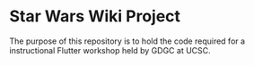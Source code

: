 # Star Wars Wiki Project

The purpose of this repository is to hold the code required for a instructional Flutter workshop held by GDGC at UCSC.
